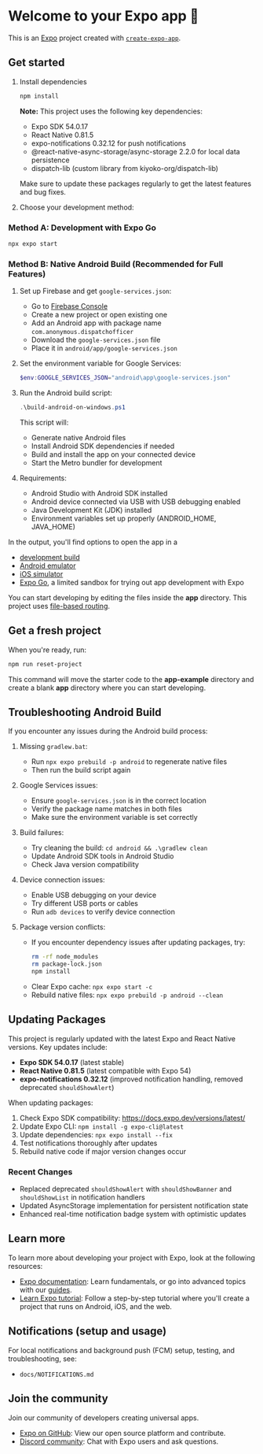 # Welcome to your Expo app 👋

This is an [Expo](https://expo.dev) project created with [`create-expo-app`](https://www.npmjs.com/package/create-expo-app).

## Get started

1. Install dependencies

   ```bash
   npm install
   ```

   **Note:** This project uses the following key dependencies:
   - Expo SDK 54.0.17
   - React Native 0.81.5
   - expo-notifications 0.32.12 for push notifications
   - @react-native-async-storage/async-storage 2.2.0 for local data persistence
   - dispatch-lib (custom library from kiyoko-org/dispatch-lib)

   Make sure to update these packages regularly to get the latest features and bug fixes.

2. Choose your development method:

### Method A: Development with Expo Go

   ```bash
   npx expo start
   ```

### Method B: Native Android Build (Recommended for Full Features)

1. Set up Firebase and get `google-services.json`:
   - Go to [Firebase Console](https://console.firebase.google.com)
   - Create a new project or open existing one
   - Add an Android app with package name `com.anonymous.dispatchofficer`
   - Download the `google-services.json` file
   - Place it in `android/app/google-services.json`

2. Set the environment variable for Google Services:
   ```powershell
   $env:GOOGLE_SERVICES_JSON="android\app\google-services.json"
   ```

3. Run the Android build script:
   ```powershell
   .\build-android-on-windows.ps1
   ```

   This script will:
   - Generate native Android files
   - Install Android SDK dependencies if needed
   - Build and install the app on your connected device
   - Start the Metro bundler for development

4. Requirements:
   - Android Studio with Android SDK installed
   - Android device connected via USB with USB debugging enabled
   - Java Development Kit (JDK) installed
   - Environment variables set up properly (ANDROID_HOME, JAVA_HOME)

In the output, you'll find options to open the app in a

- [development build](https://docs.expo.dev/develop/development-builds/introduction/)
- [Android emulator](https://docs.expo.dev/workflow/android-studio-emulator/)
- [iOS simulator](https://docs.expo.dev/workflow/ios-simulator/)
- [Expo Go](https://expo.dev/go), a limited sandbox for trying out app development with Expo

You can start developing by editing the files inside the **app** directory. This project uses [file-based routing](https://docs.expo.dev/router/introduction).

## Get a fresh project

When you're ready, run:

```bash
npm run reset-project
```

This command will move the starter code to the **app-example** directory and create a blank **app** directory where you can start developing.

## Troubleshooting Android Build

If you encounter any issues during the Android build process:

1. Missing `gradlew.bat`:
   - Run `npx expo prebuild -p android` to regenerate native files
   - Then run the build script again

2. Google Services issues:
   - Ensure `google-services.json` is in the correct location
   - Verify the package name matches in both files
   - Make sure the environment variable is set correctly

3. Build failures:
   - Try cleaning the build: `cd android && .\gradlew clean`
   - Update Android SDK tools in Android Studio
   - Check Java version compatibility

4. Device connection issues:
   - Enable USB debugging on your device
   - Try different USB ports or cables
   - Run `adb devices` to verify device connection

5. Package version conflicts:
   - If you encounter dependency issues after updating packages, try:
     ```bash
     rm -rf node_modules
     rm package-lock.json
     npm install
     ```
   - Clear Expo cache: `npx expo start -c`
   - Rebuild native files: `npx expo prebuild -p android --clean`

## Updating Packages

This project is regularly updated with the latest Expo and React Native versions. Key updates include:

- **Expo SDK 54.0.17** (latest stable)
- **React Native 0.81.5** (latest compatible with Expo 54)
- **expo-notifications 0.32.12** (improved notification handling, removed deprecated `shouldShowAlert`)

When updating packages:

1. Check Expo SDK compatibility: https://docs.expo.dev/versions/latest/
2. Update Expo CLI: `npm install -g expo-cli@latest`
3. Update dependencies: `npx expo install --fix`
4. Test notifications thoroughly after updates
5. Rebuild native code if major version changes occur

### Recent Changes

- Replaced deprecated `shouldShowAlert` with `shouldShowBanner` and `shouldShowList` in notification handlers
- Updated AsyncStorage implementation for persistent notification state
- Enhanced real-time notification badge system with optimistic updates

## Learn more

To learn more about developing your project with Expo, look at the following resources:

- [Expo documentation](https://docs.expo.dev/): Learn fundamentals, or go into advanced topics with our [guides](https://docs.expo.dev/guides).
- [Learn Expo tutorial](https://docs.expo.dev/tutorial/introduction/): Follow a step-by-step tutorial where you'll create a project that runs on Android, iOS, and the web.

## Notifications (setup and usage)

For local notifications and background push (FCM) setup, testing, and troubleshooting, see:

- `docs/NOTIFICATIONS.md`

## Join the community

Join our community of developers creating universal apps.

- [Expo on GitHub](https://github.com/expo/expo): View our open source platform and contribute.
- [Discord community](https://chat.expo.dev): Chat with Expo users and ask questions.
